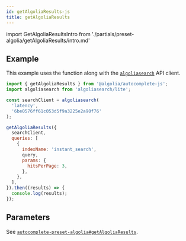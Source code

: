 ```yaml
---
id: getAlgoliaResults-js
title: getAlgoliaResults
---
```


import GetAlgoliaResultsIntro from './partials/preset-algolia/getAlgoliaResults/intro.md'

<GetAlgoliaResultsIntro />

## Example

This example uses the function along with the [`algoliasearch`](https://www.npmjs.com/package/algoliasearch) API client.

```js
import { getAlgoliaResults } from '@algolia/autocomplete-js';
import algoliasearch from 'algoliasearch/lite';

const searchClient = algoliasearch(
  'latency',
  '6be0576ff61c053d5f9a3225e2a90f76'
);

getAlgoliaResults({
  searchClient,
  queries: [
    {
      indexName: 'instant_search',
      query,
      params: {
        hitsPerPage: 3,
      },
    },
  ],
}).then((results) => {
  console.log(results);
});
```

## Parameters

See [`autocomplete-preset-algolia#getAlgoliaResults`](getAlgoliaResults#params).
